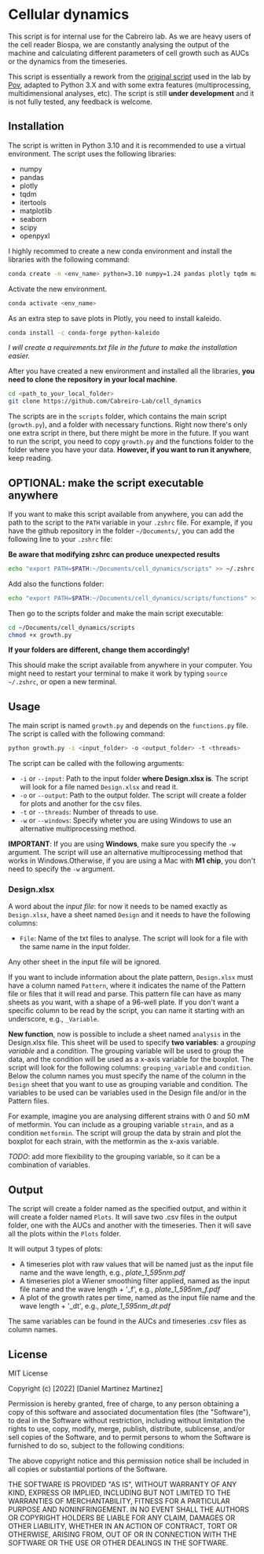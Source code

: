 # Cellular dynamics 

This script is for internal use for the Cabreiro lab. As we are heavy users of the cell reader Biospa, we are constantly analysing the output of the machine and calculating different parameters of cell growth such as AUCs or the dynamics from the timeseries. 

This script is essentially a rework from the [original script](https://github.com/PNorvaisas/Growth_analysis) used in the lab by [Pov](https://github.com/PNorvaisas), adapted to Python 3.X and with some extra features (multiprocessing, multidimensional analyses, etc). The script is still **under development** and it is not fully tested, any feedback is welcome.

## Installation

The script is written in Python 3.10 and it is recommended to use a virtual environment. The script uses the following libraries:

- numpy
- pandas
- plotly
- tqdm
- itertools
- matplotlib
- seaborn
- scipy
- openpyxl

I highly recommed to create a new conda environment and install the libraries with the following command:

```bash
conda create -n <env_name> python=3.10 numpy=1.24 pandas plotly tqdm matplotlib seaborn scipy openpyxl
```

Activate the new environment.

```bash
conda activate <env_name>
```

As an extra step to save plots in Plotly, you need to install kaleido.

```bash
conda install -c conda-forge python-kaleido
```

*I will create a requirements.txt file in the future to make the installation easier.*

After you have created a new environment and installed all the libraries, **you need to clone the repository in your local machine**.

```bash
cd <path_to_your_local_folder>
git clone https://github.com/Cabreiro-Lab/cell_dynamics
```

The scripts are in the `scripts` folder, which contains the main script (`growth.py`), and a folder with necessary functions. Right now there's only one extra script in there, but there might be more in the future. If you want to run the script, you need to copy `growth.py` and the functions folder to the folder where you have your data. **However, if you want to run it anywhere**, keep reading.

## OPTIONAL: make the script executable anywhere

If you want to make this script available from anywhere, you can add the path to the script to the `PATH` variable in your `.zshrc` file. For example, if you have the github repository in the folder `~/Documents/`, you can add the following line to your `.zshrc` file:

**Be aware that modifying zshrc can produce unexpected results**

```bash
echo "export PATH=$PATH:~/Documents/cell_dynamics/scripts" >> ~/.zshrc
```

Add also the functions folder:
    
```bash
echo "export PATH=$PATH:~/Documents/cell_dynamics/scripts/functions" >> ~/.zshrc
```

Then go to the scripts folder and make the main script executable:

```bash
cd ~/Documents/cell_dynamics/scripts
chmod +x growth.py
```

**If your folders are different, change them accordingly!**

This should make the script available from anywhere in your computer. You might need to restart your terminal to make it work by typing `source ~/.zshrc`, or open a new terminal.

## Usage

The main script is named `growth.py` and depends on the `functions.py` file. The script is called with the following command:

```bash
python growth.py -i <input_folder> -o <output_folder> -t <threads> 
```

The script can be called with the following arguments:

- `-i` or `--input`: Path to the input folder **where Design.xlsx is**. The script will look for a file named `Design.xlsx` and read it. 
- `-o` or `--output`: Path to the output folder. The script will create a folder for plots and another for the csv files.
- `-t` or `--threads`: Number of threads to use. 
- `-w` or `--windows`: Specify wheter you are using Windows to use an alternative multiprocessing method.

**IMPORTANT**: If you are using **Windows**, make sure you specify the `-w` argument. The script will use an alternative multiprocessing method that works in Windows.Otherwise, if you are using a Mac with **M1 chip**, you don't need to specify the `-w` argument.

### Design.xlsx

A word about the *input file*: for now it needs to be named exactly as `Design.xlsx`, have a sheet named `Design` and it needs to have the following columns:
- `File`: Name of the txt files to analyse. The script will look for a file with the same name in the input folder.

Any other sheet in the input file will be ignored.

If you want to include information about the plate pattern, `Design.xlsx` must have a column named `Pattern`, where it indicates the name of the Pattern file or files that it will read and parse. This pattern file can have as many sheets as you want, with a shape of a 96-well plate. If you don't want a specific column to be read by the script, you can name it starting with an underscore, e.g., `_Variable`.

**New function**, now is possible to include a sheet named `analysis` in the Design.xlsx file. This sheet will be used to specify **two variables**: a *grouping variable* and a *condition*. The grouping variable will be used to group the data, and the condition will be used as a x-axis variable for the boxplot. The script will look for the following columns: `grouping_variable` and `condition`. Below the column names you must specify the name of the column in the `Design` sheet that you want to use as grouping variable and condition. The variables to be used can be variables used in the Design file and/or in the Pattern files. 

For example, imagine you are analysing different strains with 0 and 50 mM of metformin. You can include as a grouping variable `strain`, and as a condition `metformin`. The script will group the data by strain and plot the boxplot for each strain, with the metformin as the x-axis variable.

*TODO*: add more flexibility to the grouping variable, so it can be a combination of variables.

## Output

The script will create a folder named as the specified output, and within it will create a folder named `Plots`. It will save two .csv files in the output folder, one with the AUCs and another with the timeseries. Then it will save all the plots within the `Plots` folder.

It will output 3 types of plots:
- A timeseries plot with raw values that will be named just as the input file name and the wave length, e.g., *plate_1_595nm.pdf*
- A timeseries plot a Wiener smoothing filter applied, named as the input file name and the wave length + '_f', e.g., *plate_1_595nm_f.pdf*
- A plot of the growth rates per time, named as the input file name and the wave length + '_dt', e.g., *plate_1_595nm_dt.pdf*

The same variables can be found in the AUCs and timeseries .csv files as column names. 

## License

MIT License

Copyright (c) [2022] [Daniel Martinez Martinez]

Permission is hereby granted, free of charge, to any person obtaining a copy
of this software and associated documentation files (the "Software"), to deal
in the Software without restriction, including without limitation the rights
to use, copy, modify, merge, publish, distribute, sublicense, and/or sell
copies of the Software, and to permit persons to whom the Software is
furnished to do so, subject to the following conditions:

The above copyright notice and this permission notice shall be included in all
copies or substantial portions of the Software.

THE SOFTWARE IS PROVIDED "AS IS", WITHOUT WARRANTY OF ANY KIND, EXPRESS OR
IMPLIED, INCLUDING BUT NOT LIMITED TO THE WARRANTIES OF MERCHANTABILITY,
FITNESS FOR A PARTICULAR PURPOSE AND NONINFRINGEMENT. IN NO EVENT SHALL THE
AUTHORS OR COPYRIGHT HOLDERS BE LIABLE FOR ANY CLAIM, DAMAGES OR OTHER
LIABILITY, WHETHER IN AN ACTION OF CONTRACT, TORT OR OTHERWISE, ARISING FROM,
OUT OF OR IN CONNECTION WITH THE SOFTWARE OR THE USE OR OTHER DEALINGS IN THE
SOFTWARE.
